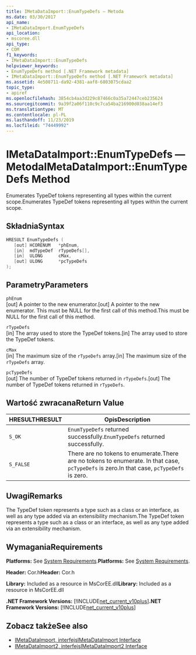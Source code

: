 ```yaml
---
title: IMetaDataImport::EnumTypeDefs — Metoda
ms.date: 03/30/2017
api_name:
- IMetaDataImport.EnumTypeDefs
api_location:
- mscoree.dll
api_type:
- COM
f1_keywords:
- IMetaDataImport::EnumTypeDefs
helpviewer_keywords:
- EnumTypeDefs method [.NET Framework metadata]
- IMetaDataImport::EnumTypeDefs method [.NET Framework metadata]
ms.assetid: 4e508711-da92-4381-aaf8-6803075cdaa2
topic_type:
- apiref
ms.openlocfilehash: 3854cb4aa3d229c87466c0a35a72447ceb235624
ms.sourcegitcommit: 9a39f2a06f110c9c7ca54ba216900d038aa14ef3
ms.translationtype: MT
ms.contentlocale: pl-PL
ms.lasthandoff: 11/23/2019
ms.locfileid: "74449992"
---
```

# <a name="imetadataimportenumtypedefs-method"></a><span data-ttu-id="a4021-102">IMetaDataImport::EnumTypeDefs — Metoda</span><span class="sxs-lookup"><span data-stu-id="a4021-102">IMetaDataImport::EnumTypeDefs Method</span></span>
<span data-ttu-id="a4021-103">Enumerates TypeDef tokens representing all types within the current scope.</span><span class="sxs-lookup"><span data-stu-id="a4021-103">Enumerates TypeDef tokens representing all types within the current scope.</span></span>  
  
## <a name="syntax"></a><span data-ttu-id="a4021-104">Składnia</span><span class="sxs-lookup"><span data-stu-id="a4021-104">Syntax</span></span>  
  
```cpp  
HRESULT EnumTypeDefs (  
   [out] HCORENUM   *phEnum,   
   [in]  mdTypeDef  rTypeDefs[],  
   [in]  ULONG      cMax,   
   [out] ULONG      *pcTypeDefs  
);  
```  
  
## <a name="parameters"></a><span data-ttu-id="a4021-105">Parametry</span><span class="sxs-lookup"><span data-stu-id="a4021-105">Parameters</span></span>  
 `phEnum`  
 <span data-ttu-id="a4021-106">[out] A pointer to the new enumerator.</span><span class="sxs-lookup"><span data-stu-id="a4021-106">[out] A pointer to the new enumerator.</span></span> <span data-ttu-id="a4021-107">This must be NULL for the first call of this method.</span><span class="sxs-lookup"><span data-stu-id="a4021-107">This must be NULL for the first call of this method.</span></span>  
  
 `rTypeDefs`  
 <span data-ttu-id="a4021-108">[in] The array used to store the TypeDef tokens.</span><span class="sxs-lookup"><span data-stu-id="a4021-108">[in] The array used to store the TypeDef tokens.</span></span>  
  
 `cMax`  
 <span data-ttu-id="a4021-109">[in] The maximum size of the `rTypeDefs` array.</span><span class="sxs-lookup"><span data-stu-id="a4021-109">[in] The maximum size of the `rTypeDefs` array.</span></span>  
  
 `pcTypeDefs`  
 <span data-ttu-id="a4021-110">[out] The number of TypeDef tokens returned in `rTypeDefs`.</span><span class="sxs-lookup"><span data-stu-id="a4021-110">[out] The number of TypeDef tokens returned in `rTypeDefs`.</span></span>  
  
## <a name="return-value"></a><span data-ttu-id="a4021-111">Wartość zwracana</span><span class="sxs-lookup"><span data-stu-id="a4021-111">Return Value</span></span>  
  
|<span data-ttu-id="a4021-112">HRESULT</span><span class="sxs-lookup"><span data-stu-id="a4021-112">HRESULT</span></span>|<span data-ttu-id="a4021-113">Opis</span><span class="sxs-lookup"><span data-stu-id="a4021-113">Description</span></span>|  
|-------------|-----------------|  
|`S_OK`|<span data-ttu-id="a4021-114">`EnumTypeDefs` returned successfully.</span><span class="sxs-lookup"><span data-stu-id="a4021-114">`EnumTypeDefs` returned successfully.</span></span>|  
|`S_FALSE`|<span data-ttu-id="a4021-115">There are no tokens to enumerate.</span><span class="sxs-lookup"><span data-stu-id="a4021-115">There are no tokens to enumerate.</span></span> <span data-ttu-id="a4021-116">In that case, `pcTypeDefs` is zero.</span><span class="sxs-lookup"><span data-stu-id="a4021-116">In that case, `pcTypeDefs` is zero.</span></span>|  
  
## <a name="remarks"></a><span data-ttu-id="a4021-117">Uwagi</span><span class="sxs-lookup"><span data-stu-id="a4021-117">Remarks</span></span>  
 <span data-ttu-id="a4021-118">The TypeDef token represents a type such as a class or an interface, as well as any type added via an extensibility mechanism.</span><span class="sxs-lookup"><span data-stu-id="a4021-118">The TypeDef token represents a type such as a class or an interface, as well as any type added via an extensibility mechanism.</span></span>  
  
## <a name="requirements"></a><span data-ttu-id="a4021-119">Wymagania</span><span class="sxs-lookup"><span data-stu-id="a4021-119">Requirements</span></span>  
 <span data-ttu-id="a4021-120">**Platforms:** See [System Requirements](../../../../docs/framework/get-started/system-requirements.md).</span><span class="sxs-lookup"><span data-stu-id="a4021-120">**Platforms:** See [System Requirements](../../../../docs/framework/get-started/system-requirements.md).</span></span>  
  
 <span data-ttu-id="a4021-121">**Header:** Cor.h</span><span class="sxs-lookup"><span data-stu-id="a4021-121">**Header:** Cor.h</span></span>  
  
 <span data-ttu-id="a4021-122">**Library:** Included as a resource in MsCorEE.dll</span><span class="sxs-lookup"><span data-stu-id="a4021-122">**Library:** Included as a resource in MsCorEE.dll</span></span>  
  
 <span data-ttu-id="a4021-123">**.NET Framework Versions:** [!INCLUDE[net_current_v10plus](../../../../includes/net-current-v10plus-md.md)]</span><span class="sxs-lookup"><span data-stu-id="a4021-123">**.NET Framework Versions:** [!INCLUDE[net_current_v10plus](../../../../includes/net-current-v10plus-md.md)]</span></span>  
  
## <a name="see-also"></a><span data-ttu-id="a4021-124">Zobacz także</span><span class="sxs-lookup"><span data-stu-id="a4021-124">See also</span></span>

- [<span data-ttu-id="a4021-125">IMetaDataImport, interfejs</span><span class="sxs-lookup"><span data-stu-id="a4021-125">IMetaDataImport Interface</span></span>](../../../../docs/framework/unmanaged-api/metadata/imetadataimport-interface.md)
- [<span data-ttu-id="a4021-126">IMetaDataImport2, interfejs</span><span class="sxs-lookup"><span data-stu-id="a4021-126">IMetaDataImport2 Interface</span></span>](../../../../docs/framework/unmanaged-api/metadata/imetadataimport2-interface.md)
